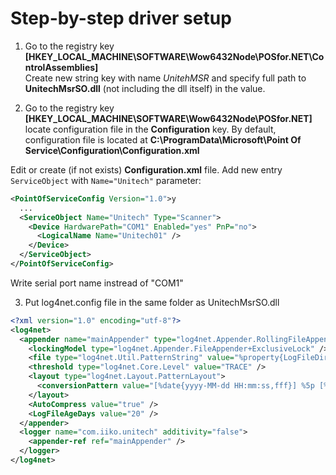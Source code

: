 # Step-by-step driver setup

1. Go to the registry key  
**[HKEY_LOCAL_MACHINE\SOFTWARE\Wow6432Node\POSfor.NET\ControlAssemblies]**  
Create new string key with name *UnitehMSR* and specify full path to **UnitechMsrSO.dll** (not including the dll itself) in the value.

2. Go to the registry key  
**[HKEY_LOCAL_MACHINE\SOFTWARE\Wow6432Node\POSfor.NET]**  
locate configuration file in the **Configuration** key. By default, configuration file is located at
**C:\ProgramData\Microsoft\Point Of Service\Configuration\Configuration.xml**  
  
Edit or create (if not exists) **Configuration.xml** file. Add new entry `ServiceObject` with `Name="Unitech"` parameter:


```xml
<PointOfServiceConfig Version="1.0">у
  ...
  <ServiceObject Name="Unitech" Type="Scanner">
    <Device HardwarePath="COM1" Enabled="yes" PnP="no">
      <LogicalName Name="Unitech01" />
    </Device>
  </ServiceObject>
</PointOfServiceConfig>
```
Write serial port name instread of "COM1"

3. Put log4net.config file in the same folder as UnitechMsrSO.dll

```xml
<?xml version="1.0" encoding="utf-8"?>
<log4net>
  <appender name="mainAppender" type="log4net.Appender.RollingFileAppender">
    <lockingModel type="log4net.Appender.FileAppender+ExclusiveLock" />
    <file type="log4net.Util.PatternString" value="%property{LogFileDir}/unitech.log" />
    <threshold type="log4net.Core.Level" value="TRACE" />
    <layout type="log4net.Layout.PatternLayout">
      <conversionPattern value="[%date{yyyy-MM-dd HH:mm:ss,fff}] %5p [%2t] [%type{1}:%M] - %m%n" />
    </layout>
    <AutoCompress value="true" />
    <LogFileAgeDays value="20" />
  </appender>
  <logger name="com.iiko.unitech" additivity="false">
    <appender-ref ref="mainAppender" />
  </logger>
</log4net>
```
